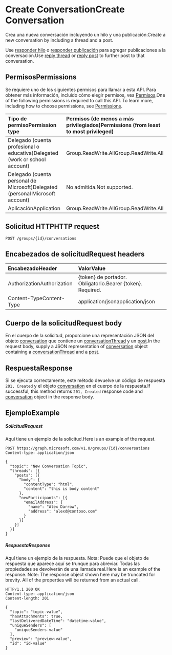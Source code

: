 # <a name="create-conversation"></a><span data-ttu-id="cb50f-101">Create Conversation</span><span class="sxs-lookup"><span data-stu-id="cb50f-101">Create Conversation</span></span>

<span data-ttu-id="cb50f-102">Crea una nueva conversación incluyendo un hilo y una publicación.</span><span class="sxs-lookup"><span data-stu-id="cb50f-102">Create a new conversation by including a thread and a post.</span></span> 

<span data-ttu-id="cb50f-103">Use [responder hilo](conversationthread_reply.md) o [responder publicación](post_reply.md) para agregar publicaciones a la conversación.</span><span class="sxs-lookup"><span data-stu-id="cb50f-103">Use [reply thread](conversationthread_reply.md) or [reply post](post_reply.md) to further post to that conversation.</span></span>
## <a name="permissions"></a><span data-ttu-id="cb50f-104">Permisos</span><span class="sxs-lookup"><span data-stu-id="cb50f-104">Permissions</span></span>
<span data-ttu-id="cb50f-p101">Se requiere uno de los siguientes permisos para llamar a esta API. Para obtener más información, incluido cómo elegir permisos, vea [Permisos](../../../concepts/permissions_reference.md).</span><span class="sxs-lookup"><span data-stu-id="cb50f-p101">One of the following permissions is required to call this API. To learn more, including how to choose permissions, see [Permissions](../../../concepts/permissions_reference.md).</span></span>

|<span data-ttu-id="cb50f-107">Tipo de permiso</span><span class="sxs-lookup"><span data-stu-id="cb50f-107">Permission type</span></span>      | <span data-ttu-id="cb50f-108">Permisos (de menos a más privilegiados)</span><span class="sxs-lookup"><span data-stu-id="cb50f-108">Permissions (from least to most privileged)</span></span>              | 
|:--------------------|:---------------------------------------------------------| 
|<span data-ttu-id="cb50f-109">Delegado (cuenta profesional o educativa)</span><span class="sxs-lookup"><span data-stu-id="cb50f-109">Delegated (work or school account)</span></span> | <span data-ttu-id="cb50f-110">Group.ReadWrite.All</span><span class="sxs-lookup"><span data-stu-id="cb50f-110">Group.ReadWrite.All</span></span>    | 
|<span data-ttu-id="cb50f-111">Delegado (cuenta personal de Microsoft)</span><span class="sxs-lookup"><span data-stu-id="cb50f-111">Delegated (personal Microsoft account)</span></span> | <span data-ttu-id="cb50f-112">No admitida.</span><span class="sxs-lookup"><span data-stu-id="cb50f-112">Not supported.</span></span>    | 
|<span data-ttu-id="cb50f-113">Aplicación</span><span class="sxs-lookup"><span data-stu-id="cb50f-113">Application</span></span> | <span data-ttu-id="cb50f-114">Group.ReadWrite.All</span><span class="sxs-lookup"><span data-stu-id="cb50f-114">Group.ReadWrite.All</span></span> | 

## <a name="http-request"></a><span data-ttu-id="cb50f-115">Solicitud HTTP</span><span class="sxs-lookup"><span data-stu-id="cb50f-115">HTTP request</span></span>
<!-- { "blockType": "ignored" } -->
```http
POST /groups/{id}/conversations
```
## <a name="request-headers"></a><span data-ttu-id="cb50f-116">Encabezados de solicitud</span><span class="sxs-lookup"><span data-stu-id="cb50f-116">Request headers</span></span>
| <span data-ttu-id="cb50f-117">Encabezado</span><span class="sxs-lookup"><span data-stu-id="cb50f-117">Header</span></span>       | <span data-ttu-id="cb50f-118">Valor</span><span class="sxs-lookup"><span data-stu-id="cb50f-118">Value</span></span> |
|:---------------|:--------|
| <span data-ttu-id="cb50f-119">Authorization</span><span class="sxs-lookup"><span data-stu-id="cb50f-119">Authorization</span></span>  | <span data-ttu-id="cb50f-p102">{token} de portador. Obligatorio.</span><span class="sxs-lookup"><span data-stu-id="cb50f-p102">Bearer {token}. Required.</span></span>  |
| <span data-ttu-id="cb50f-122">Content-Type</span><span class="sxs-lookup"><span data-stu-id="cb50f-122">Content-Type</span></span>  | <span data-ttu-id="cb50f-123">application/json</span><span class="sxs-lookup"><span data-stu-id="cb50f-123">application/json</span></span>  |

## <a name="request-body"></a><span data-ttu-id="cb50f-124">Cuerpo de la solicitud</span><span class="sxs-lookup"><span data-stu-id="cb50f-124">Request body</span></span>
<span data-ttu-id="cb50f-125">En el cuerpo de la solicitud, proporcione una representación JSON del objeto [conversation](../resources/conversation.md) que contiene un [conversationThread](../resources/conversationThread.md) y un [post](../resources/post.md).</span><span class="sxs-lookup"><span data-stu-id="cb50f-125">In the request body, supply a JSON representation of [conversation](../resources/conversation.md) object containing a [conversationThread](../resources/conversationThread.md) and a [post](../resources/post.md).</span></span>

## <a name="response"></a><span data-ttu-id="cb50f-126">Respuesta</span><span class="sxs-lookup"><span data-stu-id="cb50f-126">Response</span></span>

<span data-ttu-id="cb50f-127">Si se ejecuta correctamente, este método devuelve un código de respuesta `201, Created` y el objeto [conversation](../resources/conversation.md) en el cuerpo de la respuesta.</span><span class="sxs-lookup"><span data-stu-id="cb50f-127">If successful, this method returns `201, Created` response code and [conversation](../resources/conversation.md) object in the response body.</span></span>

## <a name="example"></a><span data-ttu-id="cb50f-128">Ejemplo</span><span class="sxs-lookup"><span data-stu-id="cb50f-128">Example</span></span>
##### <a name="request"></a><span data-ttu-id="cb50f-129">Solicitud</span><span class="sxs-lookup"><span data-stu-id="cb50f-129">Request</span></span>
<span data-ttu-id="cb50f-130">Aquí tiene un ejemplo de la solicitud.</span><span class="sxs-lookup"><span data-stu-id="cb50f-130">Here is an example of the request.</span></span>
<!-- {
  "blockType": "request",
  "name": "create_conversation_from_group"
}-->
```http
POST https://graph.microsoft.com/v1.0/groups/{id}/conversations
Content-type: application/json

{
  "topic": "New Conversation Topic",
  "threads": [{
    "posts": [{
      "body": {
        "contentType": "html",
        "content": "this is body content"
      },
      "newParticipants": [{
        "emailAddress": {
          "name": "Alex Darrow",
          "address": "alexd@contoso.com"
        }
      }]
    }]
  }]
}
```
##### <a name="response"></a><span data-ttu-id="cb50f-131">Respuesta</span><span class="sxs-lookup"><span data-stu-id="cb50f-131">Response</span></span>
<span data-ttu-id="cb50f-p103">Aquí tiene un ejemplo de la respuesta. Nota: Puede que el objeto de respuesta que aparece aquí se trunque para abreviar. Todas las propiedades se devolverán de una llamada real.</span><span class="sxs-lookup"><span data-stu-id="cb50f-p103">Here is an example of the response. Note: The response object shown here may be truncated for brevity. All of the properties will be returned from an actual call.</span></span>
<!-- {
  "blockType": "response",
  "truncated": true,
  "@odata.type": "microsoft.graph.conversation"
} -->
```http
HTTP/1.1 200 OK
Content-type: application/json
Content-length: 201

{
  "topic": "topic-value",
  "hasAttachments": true,
  "lastDeliveredDateTime": "datetime-value",
  "uniqueSenders": [
    "uniqueSenders-value"
  ],
  "preview": "preview-value",
  "id": "id-value"
}
```

<!-- uuid: 8fcb5dbc-d5aa-4681-8e31-b001d5168d79
2015-10-25 14:57:30 UTC -->
<!-- {
  "type": "#page.annotation",
  "description": "Create Conversation",
  "keywords": "",
  "section": "documentation",
  "tocPath": ""
}-->